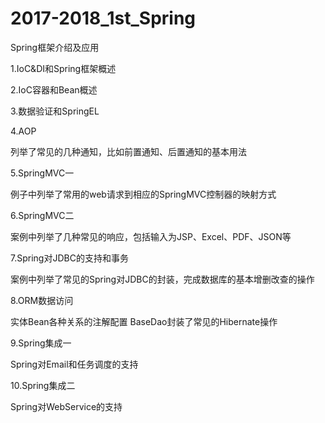 # 2017-2018_1st_Spring
Spring框架介绍及应用

1.IoC&DI和Spring框架概述

2.IoC容器和Bean概述

3.数据验证和SpringEL

4.AOP

列举了常见的几种通知，比如前置通知、后置通知的基本用法

5.SpringMVC一

例子中列举了常用的web请求到相应的SpringMVC控制器的映射方式

6.SpringMVC二

案例中列举了几种常见的响应，包括输入为JSP、Excel、PDF、JSON等

7.Spring对JDBC的支持和事务

案例中列举了常见的Spring对JDBC的封装，完成数据库的基本增删改查的操作

8.ORM数据访问

实体Bean各种关系的注解配置
BaseDao封装了常见的Hibernate操作

9.Spring集成一

Spring对Email和任务调度的支持

10.Spring集成二

Spring对WebService的支持

